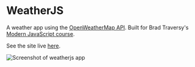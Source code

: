 # WeatherJS

A weather app using the [OpenWeatherMap API](https://openweathermap.org/). Built for Brad Traversy's [Modern JavaScript course](https://www.udemy.com/modern-javascript-from-the-beginning/).

See the site live [here](https://gk-hynes.github.io/weatherjs/).

![Screenshot of weatherjs app](https://res.cloudinary.com/gerhynes/image/upload/q_auto/v1531174245/Screenshot_2018-07-09_WeatherJS_pzszlx.png)
